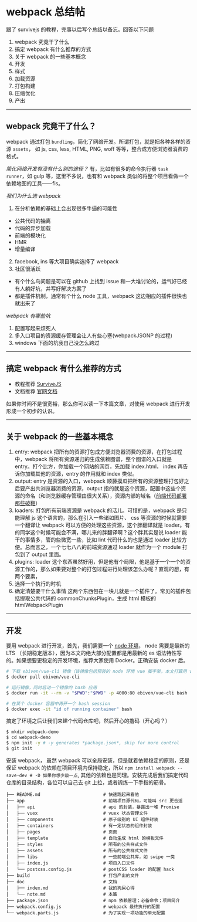 # webpack 总结帖

跟了 survivejs 的教程，完事以后写个总结以备忘。回答以下问题

1. webpack 究竟干了什么
2. 搞定 webpack 有什么推荐的方式
3. 关于 webpack 的一些基本概念
4. 开发
5. 样式
6. 加载资源
7. 打包构建
8. 压缩优化
9. 产出

---

## webpack 究竟干了什么？

webpack 通过打包 `bundling`，简化了网络开发。所谓打包，就是把各种各样的资源 `assets`， 如 js, css, less, HTML, PNG, woff 等等，整合成方便浏览器消费的格式。

_简化网络开发有没有什么别的途径？_
有，比如有很多的命令执行器 `task runner`，如 gulp 等，这里不多说，也有和 webpack 类似的将整个项目看做一个依赖地图的工具——fis。

_我们为什么选 webpack_
1. 在分析依赖的基础上会出现很多牛逼的可能性
  * 公共代码的抽离
  * 代码的异步加载
  * 前端的模块化
  * HMR
  * 增量编译
2. facebook, ins 等大项目确实选择了 webpack
3. 社区很活跃
  * 有个什么鸟问题是可以在 github 上找到 issue 和一大堆讨论的，运气好已经有人躺好坑，并写好解决方案了
  * 都是插件机制，通常有个什么 node 工具，webpack 这边相应的插件很快也就出来了

_webpack 有哪些坑_
1. 配置写起来烦死人
2. 多入口项目的资源缓存管理会让人有些心塞(webpackJSONP 的过程)
3. windows 下面的坑我自己没怎么跨过

---

## 搞定 webpack 有什么推荐的方式

* 教程推荐 [SurviveJS](https://survivejs.com/webpack/forword/)
* 文档推荐 [官网文档](https://webpack.js.org/concepts/)

如果你时间不是很宽裕，那么你可以读一下本篇文章，对使用 webpack 进行开发形成一个初步的认识。

---

## 关于 webpack 的一些基本概念

1. entry: webpack 把所有的资源打包成方便浏览器消费的资源，在打包过程中，webpack 将所有资源递归的生成依赖图谱，整个图谱的入口就是 entry。打个比方，你加载一个网站的网页，先加载 index.html， index 再告诉你加载其他的资源，entry 的作用就和 index 类似。
2. output: entry 是资源的入口，webpack 顺藤摸瓜把所有的资源整理打包好之后要产出共浏览器消费的资源，output 指的就是这个资源，配置中这些个资源的命名（和浏览器缓存管理由很大关系），资源内部的域名（[前端代码部署那些破鞋](https://www.zhihu.com/question/)）
3. loaders: 打包所有前端资源是 webpack 的活儿。可惜的是，webpack 是只能理解 js 这个语言的，那么在引入一些诸如图片、 css 等资源的时候就需要一个翻译让 webpack 可以方便的处理这些资源，这个胖翻译就是 loader。有的同学这个时候可能会不满，哪儿来的胖翻译啊？这个胖其实是说 loader 能干的事情多，管的些微宽一些，比如 lint 代码什么的也是通过 loader 比较方便。总而言之，一个七七八八的前端资源通过 loader 就作为一个 module 打包到了 output 里面。
4. plugins: loader 这个东西虽然好用，但是他有个局限，他是基于一个一个的资源工作的，那么如果要对整个的打包过程进行处理该怎么办呢？直观的想，有两个要素，
  1. 选择一个执行的时机
  2. 确定清楚要干什么事情
这两个东西包在一块儿就是一个插件了。常见的插件包括提取公共代码的 commonChunksPlugin，生成 html 模板的 htmlWebpackPlugin

---

## 开发
要用 webpack 进行开发，首先，我们需要一个 [node 环境](https://nodejs.org/en/download/)， node 需要是最新的 LTS （长期稳定版本），因为本文的绝大部分配置都是用最新的 es 语法特性写的。如果想要更稳定的开发环境，推荐大家使用 Docker。正确安装 docker 后。

```bash
# 下载 ebiven/vue-cli 镜像（该镜像包括预装的 node 环境 vue 脚手架，本文打算用 vue 作为 view 框架）
$ docker pull ebiven/vue-cli

# 运行镜像，同时启动一个镜像的 bash 应用
$ docker run -it --rm -v "$PWD":"$PWD" -p 4000:80 ebiven/vue-cli bash

# 在某个 docker 容器中再开一个 bash session
$ docker exec -it "id of running container" bash
```

搞定了环境之后让我们来建个代码仓库吧，然后开心的撸码（开心吗？）

```bash
$ mkdir webpack-demo
$ cd webpack-demo
$ npm init -y # -y generates *package.json*, skip for more control
$ git init
```

安装 webpack， 虽然 webpack 可以全局安装，但是就着依赖稳定的原则，还是保证 webpack 的依赖在项目环境内保持稳定，所以 `` npm install webpack --save-dev # -D 如果你想少敲一点 ``, 其他的依赖也是同理。安装完成后我们搞定代码仓库的目录结构，各位可以自己去 git 上拉，或者锻炼一下手指的筋骨。

```tree
├── README.md                        # 快速跑起来看他
├── app                              # 前端项目源代码，可能叫 src 更合适
│   ├── api                          # api 的封装，暴露出一堆 Promise
│   ├── vuex                         # vuex 状态管理文件
│   ├── components                   # 原子级别的 UI 组件封装
│   ├── containers                   # 有一定状态的组件封装
│   ├── pages                        # 页面
│   ├── template                     # 自动生成 html 的模板文件
│   ├── styles                       # 所有的公共样式文件
│   ├── assets                       # 所有的公共样式文件
│   ├── libs                         # 一些前端公共库，如 swipe 一类
│   ├── index.js                     # 项目入口文件
│   └── postcss.config.js            # postCSS loader 的配置 hack
├── build                            # 打包产出的文件
├── doc                              # 文档
│   ├── index.md                     # 我的狗屎心得
│   └── note.md                      # 本篇
├── package.json                     # npm 依赖管理；必备命令；项目简介
├── webpack.config.js                # webpack 最终执行的配置
└── webpack.parts.js                 # 为了实现一项功能的单元配置
```

















